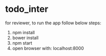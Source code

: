 # todo_inter
for reviewer,
to run the app follow below steps:
1. npm install
2. bower install
3. npm start
4. open browser with: localhost:8000